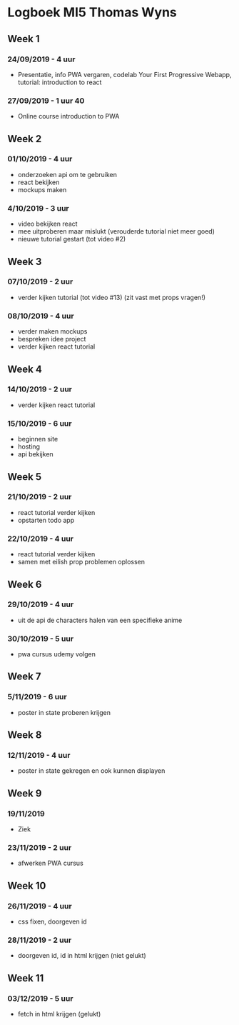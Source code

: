 # Logboek MI5 Thomas Wyns

## Week 1 
### 24/09/2019 - 4 uur
* Presentatie, info PWA vergaren, codelab Your First Progressive Webapp, tutorial: introduction to react

### 27/09/2019 - 1 uur 40
* Online course introduction to PWA

## Week 2
### 01/10/2019 - 4 uur
* onderzoeken api om te gebruiken
* react bekijken
* mockups maken

### 4/10/2019 - 3 uur
* video bekijken react
* mee uitproberen maar mislukt (verouderde tutorial niet meer goed)
* nieuwe tutorial gestart (tot video #2)

## Week 3
### 07/10/2019 - 2 uur
* verder kijken tutorial (tot video #13) (zit vast met props vragen!)

### 08/10/2019 - 4 uur
* verder maken mockups
* bespreken idee project
* verder kijken react tutorial

## Week 4
### 14/10/2019 - 2 uur
* verder kijken react tutorial
### 15/10/2019 - 6 uur
* beginnen site
* hosting
* api bekijken

## Week 5
### 21/10/2019 - 2 uur
* react tutorial verder kijken
* opstarten todo app

### 22/10/2019 - 4 uur
* react tutorial verder kijken
* samen met eilish prop problemen oplossen

## Week 6
### 29/10/2019 - 4 uur
* uit de api de characters halen van een specifieke anime
### 30/10/2019 - 5 uur
* pwa cursus udemy volgen

## Week 7 
### 5/11/2019 - 6 uur
* poster in state proberen krijgen

## Week 8 
### 12/11/2019 - 4 uur
* poster in state gekregen en ook kunnen displayen

## Week 9 
### 19/11/2019
* Ziek
### 23/11/2019 - 2 uur
* afwerken PWA cursus

## Week 10
### 26/11/2019 - 4 uur
* css fixen, doorgeven id
### 28/11/2019 - 2 uur
* doorgeven id, id in html krijgen (niet gelukt)

## Week 11
### 03/12/2019 - 5 uur
* fetch in html krijgen (gelukt)


